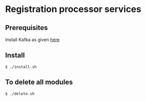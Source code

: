 # Registration processor services

## Prerequisites
Install Kafka as given [here](kafka/README.md)

## Install
```
$ ./install.sh
```
## To delete all modules
```
$ ./delete.sh
```

